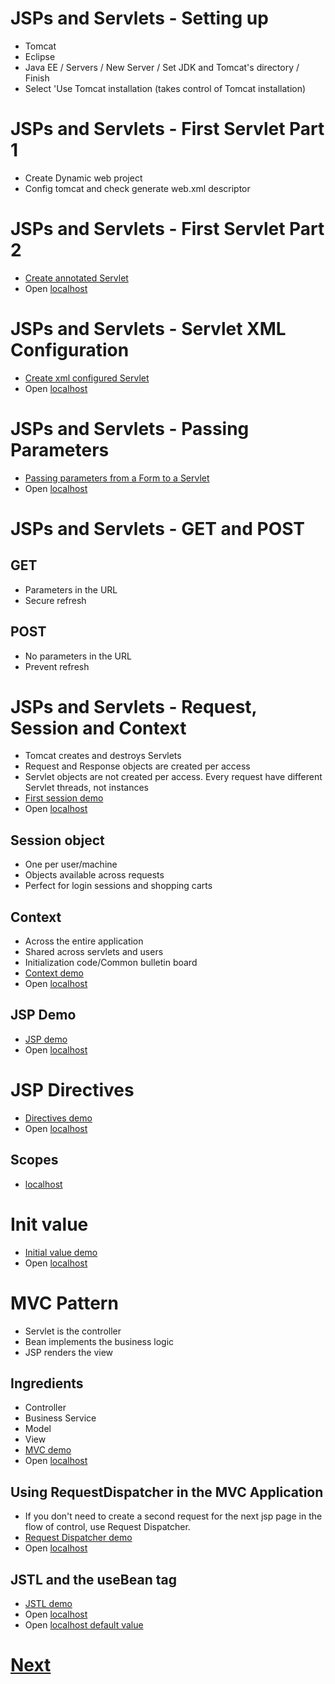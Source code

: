 # JSPs and Servlets - Setting up
- Tomcat
- Eclipse
- Java EE / Servers / New Server / Set JDK and Tomcat's directory / Finish
- Select 'Use Tomcat installation (takes control of Tomcat installation)
# JSPs and Servlets - First Servlet Part 1
- Create Dynamic web project
- Config tomcat and check generate web.xml descriptor
# JSPs and Servlets - First Servlet Part 2
- [Create annotated Servlet](https://github.com/ronald0009/demo3/tree/master/demo30)
- Open [localhost](http://localhost:8080/demo30/annotationcfgservletpath)
# JSPs and Servlets - Servlet XML Configuration
- [Create xml configured Servlet](https://github.com/ronald0009/demo3/tree/master/demo31)
- Open [localhost](http://localhost:8080/demo31/xmlcfgservletpath)
# JSPs and Servlets - Passing Parameters
- [Passing parameters from a Form to a Servlet](https://github.com/ronald0009/demo3/tree/master/demo32)
- Open [localhost](http://localhost:8080/demo32/)
# JSPs and Servlets - GET and POST
## GET
- Parameters in the URL
- Secure refresh
## POST
- No parameters in the URL
- Prevent refresh
# JSPs and Servlets - Request, Session and Context
- Tomcat creates and destroys Servlets
- Request and Response objects are created per access
- Servlet objects are not created per access. Every request have different Servlet threads, not instances
- [First session demo](https://github.com/ronald0009/demo3/tree/master/demo33)
- Open [localhost](http://localhost:8080/demo33/)
## Session object
- One per user/machine
- Objects available across requests
- Perfect for login sessions and shopping carts
## Context
- Across the entire application
- Shared across servlets and users
- Initialization code/Common bulletin board
- [Context demo](https://github.com/ronald0009/demo3/tree/master/demo34)
- Open [localhost](http://localhost:8080/demo34/)
## JSP Demo
- [JSP demo](https://github.com/ronald0009/demo3/tree/master/demo35)
- Open [localhost](http://localhost:8080/demo35/)
# JSP Directives
- [Directives demo](https://github.com/ronald0009/demo3/tree/master/demo36)
- Open [localhost](http://localhost:8080/demo36/)
## Scopes
- [localhost](http://localhost:8080/demo36/scopes.jsp?user=Test)
# Init value
- [Initial value demo](https://github.com/ronald0009/demo3/tree/master/demo37)
- Open [localhost](http://localhost:8080/demo37/)
# MVC Pattern
- Servlet is the controller
- Bean implements the business logic
- JSP renders the view
## Ingredients
- Controller
- Business Service
- Model
- View
- [MVC demo](https://github.com/ronald0009/demo3/tree/master/demo38)
- Open [localhost](http://localhost:8080/demo38/)
## Using RequestDispatcher in the MVC Application
- If you don't need to create a second request for the next jsp page in the flow of control, use Request Dispatcher.
- [Request Dispatcher demo](https://github.com/ronald0009/demo3/tree/master/demo39)
- Open [localhost](http://localhost:8080/demo39/)
## JSTL and the useBean tag
- [JSTL demo](https://github.com/ronald0009/demo3/tree/master/demo39)
- Open [localhost](http://localhost:8080/demo39/)
- Open [localhost default value](http://localhost:8080/demo39/success.jsp)
# [Next](https://www.youtube.com/watch?v=4GAJ5pxQ-3c&list=PLE0F6C1917A427E96&index=25)
